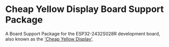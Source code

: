 # Cheap Yellow Display Board Support Package
A Board Support Package for the ESP32-2432S028R development board, also known as the ['Cheap Yellow Display'](https://youtu.be/0AVyvwv0agk?si=KyBl3__vfIgNyeVE). 
